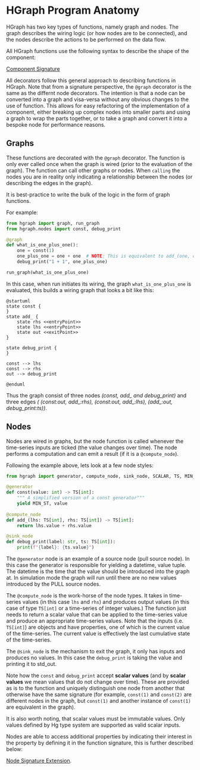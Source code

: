 HGraph Program Anatomy
======================

HGraph has two key types of functions, namely graph and nodes. The graph describes
the wiring logic (or how nodes are to be connected), and the nodes describe
the actions to be performed on the data flow.

All HGraph functions use the following syntax to describe the shape of the component:

[Component Signature](component_signature.md)

All decorators follow this general approach to describing functions in HGraph.
Note that from a signature perspective, the ``@graph`` decorator is the same as the differnt
node decorators. The intention is that a node can be converted into a graph and visa-versa
without any obvious changes to the use of function. This allows for easy refactoring of 
the implementation of a component, either breaking up complex nodes into smaller
parts and using a graph to wrap the parts together, or to take a graph and convert it
into a bespoke node for performance reasons.

Graphs
------

These functions are decorated with the ``@graph`` decorator.
The function is only ever called once when the graph is wired (prior to the evaluation
of the graph). The function can call other graphs or nodes. When `calling` the nodes you are
in reality only indicating a relationship between the nodes (or describing the edges in the graph).

It is best-practice to write the bulk of the logic in the form of graph functions.

For example:

```python
from hgraph import graph, run_graph
from hgraph.nodes import const, debug_print

@graph
def what_is_one_plus_one():
    one = const(1)
    one_plus_one = one + one  # NOTE: This is equivalent to add_(one, one), lots of syntactic sugar
    debug_print("1 + 1", one_plus_one)

run_graph(what_is_one_plus_one)
```

In this case, when run initiates its wiring, the graph ``what_is_one_plus_one`` is evaluated, this builds a wiring
graph that looks a bit like this:

```plantuml
@startuml
state const {
}
state add_ {
    state rhs <<entryPoint>>
    state lhs <<entryPoint>>
    state out <<exitPoint>>
}

state debug_print {
}

const --> lhs 
const --> rhs 
out --> debug_print

@enduml
```

Thus the graph consist of three nodes *(const, add_ and debug_print)* and three edges 
*( (const:out, add_:rhs), (const:out, add_:lhs), (add_:out, debug_print:ts))*.


Nodes
-----

Nodes are wired in graphs, but the node function is called whenever the time-series inputs
are ticked (the value changes over time). The node performs a computation and can emit
a result (if it is a ``@compute_node``).

Following the example above, lets look at a few node styles:

```python
from hgraph import generator, compute_node, sink_node, SCALAR, TS, MIN_ST

@generator
def const(value: int) -> TS[int]:
    """ A simplified version of a const generator"""
    yield MIN_ST, value
    
@compute_node
def add_(lhs: TS[int], rhs: TS[int]) -> TS[int]:
    return lhs.value + rhs.value

@sink_node
def debug_print(label: str, ts: TS[int]):
    print(f"{label}: {ts.value}")
```

The ``@generator`` node is an example of a source node (pull source node). In this case the generator is responsible
for yielding a datetime, value tuple. The datetime is the time that the value should be introduced into the graph at.
In simulation mode the graph will run until there are no new values introduced by the PULL source nodes.

The ``@compute_node`` is the work-horse of the node types. It takes in time-series values (in this case ``lhs`` and 
``rhs``) and produces output values (in this case of type ``TS[int]`` or a time-series of integer values.)
The function just needs to return a scalar value that can be applied to the time-series value and produce an appropriate
time-series values. Note that the inputs (i.e. ``TS[int]``) are objects and have properties, one of which is the current
value of the time-series. The current value is effectively the last cumulative state of the time-series.

The ``@sink_node`` is the mechanism to exit the graph, it only has inputs and produces no values. In this case the 
``debug_print`` is taking the value and printing it to std_out.

Note how the ``const`` and ``debug_print`` accept **scalar values** (and by **scalar values** we mean values that do
not change over time). These are provided as is to the function and uniquely distinguish one node from another that 
otherwise have the same signature (for example, ``const(1)`` and ``const(2)`` are different nodes in the graph, but 
``const(1)`` and another instance of ``const(1)`` are equivalent in the graph).

It is also worth noting, that scalar values must be immutable values. Only values defined by Hg type system are
supported as valid scalar inputs.

Nodes are able to access additional properties by indicating their interest in the property by defining it in the 
function signature, this is further described below:

[Node Signature Extension](node_signature.md).



